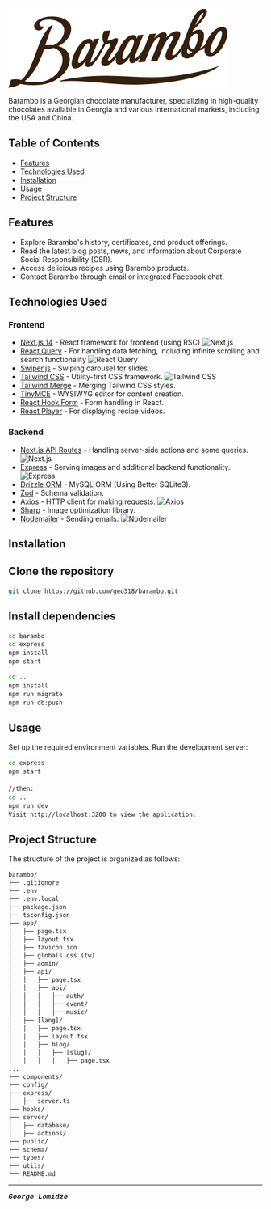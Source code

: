![Barambo Logo](/public/logo.svg)

Barambo is a Georgian chocolate manufacturer, specializing in high-quality chocolates available in Georgia and various international markets, including the USA and China.

## Table of Contents

- [Features](#features)
- [Technologies Used](#technologies-used)
- [Installation](#installation)
- [Usage](#usage)
- [Project Structure](#project-structure)

## Features

- Explore Barambo's history, certificates, and product offerings.
- Read the latest blog posts, news, and information about Corporate Social Responsibility (CSR).
- Access delicious recipes using Barambo products.
- Contact Barambo through email or integrated Facebook chat.

## Technologies Used

### Frontend

- [Next.js 14](https://nextjs.org/) - React framework for frontend (using RSC) ![Next.js](https://img.shields.io/badge/Next.js-14.0.3-blue?logo=next.js)
- [React Query](https://react-query.tanstack.com/) - For handling data fetching, including infinite scrolling and search functionality ![React Query](https://img.shields.io/badge/React%20Query-latest-blue?logo=react)
- [Swiper.js](https://swiperjs.com/) - Swiping carousel for slides.
- [Tailwind CSS](https://tailwindcss.com/) - Utility-first CSS framework. ![Tailwind CSS](https://img.shields.io/badge/Tailwind%20CSS-latest-blue?logo=tailwind-css)
- [Tailwind Merge](https://www.npmjs.com/package/tailwindcss-merge) - Merging Tailwind CSS styles.
- [TinyMCE](https://www.tiny.cloud/) - WYSIWYG editor for content creation.
- [React Hook Form](https://react-hook-form.com/) - Form handling in React.
- [React Player](https://cookpete.com/react-player/) - For displaying recipe videos.

### Backend

- [Next.js API Routes](https://nextjs.org/docs/api-routes/introduction) - Handling server-side actions and some queries. ![Next.js](https://img.shields.io/badge/Next.js-14.0.3-blue?logo=next.js)
- [Express](https://expressjs.com/) - Serving images and additional backend functionality. ![Express](https://img.shields.io/badge/Express-latest-green?logo=express)
- [Drizzle ORM](https://github.com/kriasoft/node-drizzle) - MySQL ORM (Using Better SQLite3).
- [Zod](https://github.com/colinhacks/zod) - Schema validation.
- [Axios](https://axios-http.com/) - HTTP client for making requests. ![Axios](https://img.shields.io/badge/Axios-latest-blue?logo=axios)
- [Sharp](https://sharp.pixelplumbing.com/) - Image optimization library.
- [Nodemailer](https://nodemailer.com/) - Sending emails. ![Nodemailer](https://img.shields.io/badge/Nodemailer-latest-blue?logo=nodemailer)

## Installation

## Clone the repository

```bash
git clone https://github.com/geo318/barambo.git
```

## Install dependencies

```bash
cd barambo
cd express
npm install
npm start
```

```bash
cd ..
npm install
npm run migrate
npm run db:push
```

## Usage

Set up the required environment variables.
Run the development server:

```bash
cd express
npm start

//then:
cd ..
npm run dev
Visit http://localhost:3200 to view the application.
```

## Project Structure

The structure of the project is organized as follows:

```
barambo/
├── .gitignore
├── .env
├── .env.local
├── package.json
├── tsconfig.json
├── app/
│   ├── page.tsx
│   ├── layout.tsx
│   ├── favicon.ico
│   ├── globals.css (tw)
│   ├── admin/
│   ├── api/
│   │   ├── page.tsx
│   │   ├── api/
│   │   │   ├── auth/
│   │   │   ├── event/
│   │   │   ├── music/
│   ├── [lang]/
│   │   ├── page.tsx
│   │   ├── layout.tsx
│   │   ├── blog/
│   │   │   ├── [slug]/
│   │   │   │   ├── page.tsx
...
├── components/
├── config/
├── express/
│   ├── server.ts
├── hooks/
├── server/
│   ├── database/
│   ├── actions/
├── public/
├── schema/
├── types/
├── utils/
└── README.md

```

---

<span style="font-family: 'Courier New', monospace;">**_George Lomidze_**</span>
